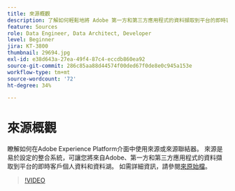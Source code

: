 ```yaml
---
title: 來源概觀
description: 了解如何輕鬆地將 Adobe 第一方和第三方應用程式的資料擷取到平台的即時客戶輪廓和資料湖。
feature: Sources
role: Data Engineer, Data Architect, Developer
level: Beginner
jira: KT-3800
thumbnail: 29694.jpg
exl-id: e38d643a-27ea-49f4-87c4-eccdb860ea92
source-git-commit: 286c85aa88d44574f00ded67f0de8e0c945a153e
workflow-type: tm+mt
source-wordcount: '72'
ht-degree: 34%

---
```


# 來源概觀

瞭解如何在Adobe Experience Platform介面中使用來源或來源聯結器。 來源是易於設定的整合系統，可讓您將來自Adobe、第一方和第三方應用程式的資料擷取到平台的即時客戶個人資料和資料湖。 如需詳細資訊，請參閱[來原始檔](https://experienceleague.adobe.com/docs/experience-platform/sources/home.html?lang=zh-Hant)。

>[!VIDEO](https://video.tv.adobe.com/v/29694?learn=on&enablevpops)

